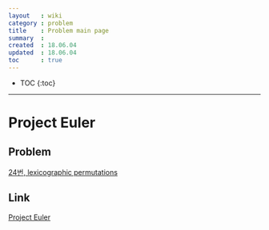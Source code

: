 ```yaml
---
layout   : wiki
category : problem
title    : Problem main page
summary  : 
created  : 18.06.04
updated  : 18.06.04
toc      : true
---
```


* TOC
 {:toc}

* * *

# Project Euler

## Problem

[24번, lexicographic permutations](/wiki/problem_pe_024_lexicographic_permutations)

## Link

[Project Euler](https://projecteuler.net/)